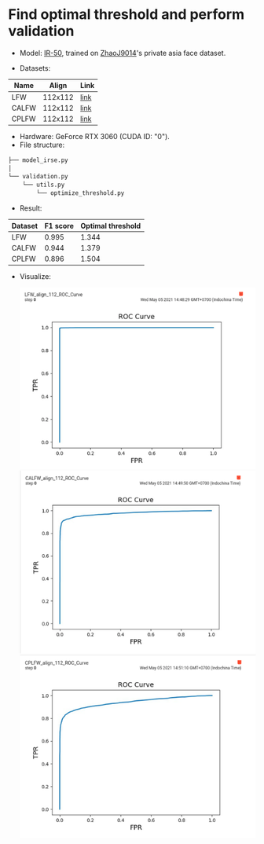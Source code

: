 # Find optimal threshold and perform validation

- Model: [IR-50](https://drive.google.com/drive/folders/11TI4Gs_lO-fbts7cgWNqvVfm9nps2msE), trained on [ZhaoJ9014](https://github.com/ZhaoJ9014/face.evoLVe.PyTorch)'s private asia face dataset.

- Datasets:

| Name  | Align   | Link                                                                           |
| ----- | ------- | ------------------------------------------------------------------------------ |
| LFW   | 112x112 | [link](https://drive.google.com/file/d/1WO5Meh_yAau00Gm2Rz2Pc0SRldLQYigT/view) |
| CALFW | 112x112 | [link](https://drive.google.com/file/d/1kpmcDeDmPqUcI5uX0MCBzpP_8oQVojzW/view) |
| CPLFW | 112x112 | [link](https://drive.google.com/file/d/14vPvDngGzsc94pQ4nRNfuBTxdv7YVn2Q/view) |

- Hardware: GeForce RTX 3060 (CUDA ID: "0").
- File structure:

```bash
├── model_irse.py
│
└── validation.py
    └── utils.py
        └── optimize_threshold.py
```

- Result:

| Dataset | F1 score | Optimal threshold |
| ------- | -------- | ----------------- |
| LFW     | 0.995    | 1.344             |
| CALFW   | 0.944    | 1.379             |
| CPLFW   | 0.896    | 1.504             |

- Visualize:

  <img src="https://github.com/TuanMinhLe/Miscellaneous/blob/master/private-asia-face_validation/images/LFW_ROC-curve.png" width="500px"/>
  <img src="https://github.com/TuanMinhLe/Miscellaneous/blob/master/private-asia-face_validation/images/CALFW_ROC-curve.png" width="500px"/>
  <img src="https://github.com/TuanMinhLe/Miscellaneous/blob/master/private-asia-face_validation/images/CPLFW_ROC-curve.png" width="500px"/>
